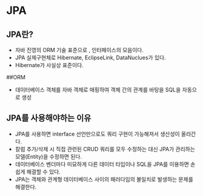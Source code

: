 # JPA

## JPA란?
* 자바 진영의 ORM 기술 표준으로 , 인터페이스의 모음이다.
* JPA 실제구현체로 Hibernate, EclipseLink, DataNuclues가 있다.
* Hibernate가 사실상 표준이다.

##ORM 
* 데이터베이스 객체를 자바 객체로 매핑하여 객체 간의 관계를 바탕을 SQL을 자동으로 생성

## JPA를 사용해야하는 이유
* JPA를 사용하면 interface 선언만으로도 쿼리 구현이 가능해져서 생산성이 올라간다.
* 칼럼 추가/삭제 시 직접 관련된 CRUD 쿼리를 모두 수정하는 대신 JPA가 관리하는 모델(Entity)을  수정하면 된다.
* 데이터베이스 벤더마다 미묘하게 다른 데이터 타입이나 SQL을 JPA를 이용하면 손쉽게 해결할 수 있다.
* JPA는 객체와 관계형 데이터베이스 사이의 패러다임의 불일치로 발생하는 문제를 해결한다.



